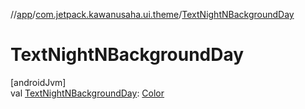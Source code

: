 //[app](../../index.md)/[com.jetpack.kawanusaha.ui.theme](index.md)/[TextNightNBackgroundDay](-text-night-n-background-day.md)

# TextNightNBackgroundDay

[androidJvm]\
val [TextNightNBackgroundDay](-text-night-n-background-day.md): [Color](https://developer.android.com/reference/kotlin/androidx/compose/ui/graphics/Color.html)

